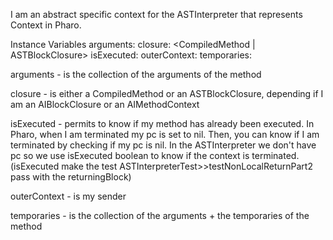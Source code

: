 I am an abstract specific context for the ASTInterpreter that represents Context in Pharo.Instance Variables	arguments:		<Collection>	closure:		<CompiledMethod | ASTBlockClosure>	isExecuted:		<Boolean>	outerContext:		<AIContext>	temporaries:		<Dictionary>arguments	- is the collection of the arguments of the methodclosure	- is either a CompiledMethod or an ASTBlockClosure, depending if I am an AIBlockClosure or an AIMethodContextisExecuted	- permits to know if my method has already been executed. In Pharo, when I am terminated my pc is set to nil. Then, you can know if I am terminated by checking if my pc is nil. In the ASTInterpreter we don't have pc so we use isExecuted boolean to know if the context is terminated. (isExecuted make the test ASTInterpreterTest>>testNonLocalReturnPart2 pass with the returningBlock)outerContext	- is my sendertemporaries	- is the collection of the arguments + the temporaries of the method